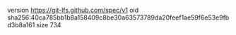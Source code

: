 version https://git-lfs.github.com/spec/v1
oid sha256:40ca785bb1b8a158409c8be30a63573789da20feef1ae59f6e53e9fbd3b8a161
size 734
